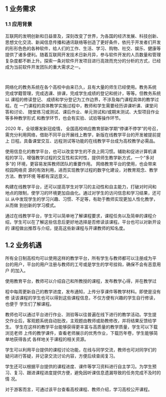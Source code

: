 ## 1 业务需求 

### 1.1 应用背景

​	互联网的发明创新和日益普及，深刻改变了世界，为各国的经济发展、科技创新、思想文化交流、新闻信息传播和通讯联络等创造了更好条件，依托于开发者们开发的形形色色的各种软件，给人们的工作、生活、学习、购物、社交、娱乐、健康等提供了诸多便利。随着互联网开发技术日新月异，参与软件开发的人员数量和管理复杂度都不断上升。探索一条对软件开发项目进行高效而充分的分析的方式，已经成为当前软件开发团队的重大需求之一。

​	

​	网络化的教务系统在各个高校中由来已久，且有大量的师生已经使用。教务系统 完成学籍管理，完成选课、排课，完成学生成绩的登记和统计，等等。但教务系统以 课程的修读登记、 成绩和学分登记为工作边界，不涉及每门课程具体的教学过程。在 一门课程的具体教学实施过程中，教师和学生需要经历讲课听课、课堂问答和讨论、 随堂练习或测试、课后作业、单元测试和/或期末测试、大型项目作业等多种教学形式 和教学环节，也会有实验、试验等操作环节。

2020 年，全球爆发新冠疫情， 全国高校响应教育部新学期“停课不停学”的号召， 需充分利用网络，借助不同平台开展线上教学，新版在线教学平台的开发被提前提上 日程。具备课堂交互、远程测试等功能的在线教学平台成为高校教学必需品。

​	使用信息化的教学平台，也可以改变学生的不良上网习惯。辅助和促进计算机课 程的学习，增强教学过程的交互性和实时性，提供师生教学新方式，一个“多对多”的 环境，更容易发挥教师团队的重要作用。 网络教育平台的使用，也会带来校园网络资 源的有效利用，进而实现教学过程的数字化建设，对教育观念、教学方法、教学环境 等都有深远意义。

​	构建在线教学平台，还可以提高学生对学习的主动性和自主能力，打破对时间和 地点的限制，使学习的环境更加自由化。通过对学生的访问信息和学习结果，还可以 从中发现学生的学习兴趣、习惯、不足等，有助于教师实现更加人性化教学，从而做 到创新的学习模式。

​	通过在线教学平台，学生可以简单地了解课程要求，课程任务以及简单的课程介 绍，学生可以在了解这些信息后更好地选择是否修读该课程。平台也可以对新开设的 课程做出推荐与介绍，提高这些新课程与开课教师的知名度。

## 1.2 业务机遇

​	所有全日制高校均可以使用这样的教学平台，所有学生与教师都可以注册成为平 台的用户，平台的用户注册与教师的工号或是学生的学号挂钩，确保不会有恶意用户 的加入。


  使用教育平台，教师可以介绍自己和所教授的课程，发布教学心得，并在教学过


程中每周更新自己的教学进度，发布通知，上传分享课件等教学材料。即使是没有修 读该课程的学生也可以得到这些课程信息，不仅方便有兴趣的学生自行修读，也便于 学生们了解课程。

教师也可以通过平台进行作业、测验等以往普遍在线下进行的教学活动。学生提 交作业后，客观题系统自动批改，主观题由教师或助教修改，并将结果反馈给学生。 学生在这样的教学平台能够获得更丰富与高质量的教学质量，学生可以下载浏览老师 上传的教学课件，查看老师展示的优秀作业，下载历年卷，学生能够简单地获得各式 各样地关于课程的相关资源。


  学生可以利用平台提供的课程讨论功能，在线与同学交流，教师也可对同学们的
疑问进行答疑，并记录交流讨论内容，方便后续查阅复习。


学生还可以根据平台提供的课程进度、课件等学习资料进行自主学习。为学生预 习、复习、跟进课程进度提供方便，避免因听课信息遗漏导致的任务完成不及时的情 况。


  对于游客而言，可通过该平台查看高校课程、教师介绍，学习高校公开课程。
